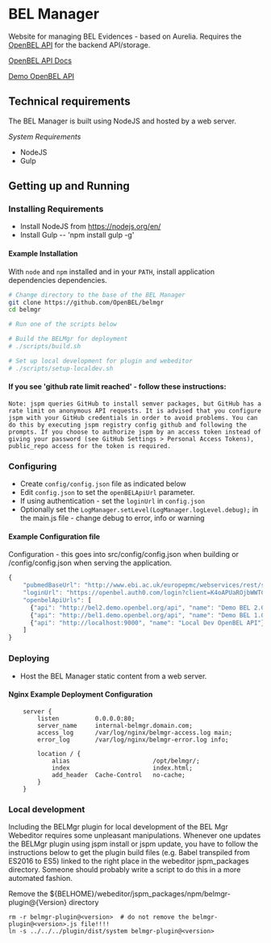 # BEL Manager

Website for managing BEL Evidences - based on Aurelia.  Requires the [OpenBEL API][OpenBEL API] for the backend API/storage.

[OpenBEL API Docs][OpenBEL API Docs]

[Demo OpenBEL API][Demo OpenBEL API]

## Technical requirements

The BEL Manager is built using NodeJS and hosted by a web server.

*System Requirements*

- NodeJS
- Gulp


## Getting up and Running

### Installing Requirements

- Install NodeJS from https://nodejs.org/en/
- Install Gulp -- 'npm install gulp -g'

#### Example Installation

With ``node`` and ``npm`` installed and in your ``PATH``, install application dependencies
dependencies.

```bash
# Change directory to the base of the BEL Manager
git clone https://github.com/OpenBEL/belmgr
cd belmgr

# Run one of the scripts below

# Build the BELMgr for deployment
# ./scripts/build.sh

# Set up local development for plugin and webeditor
# ./scripts/setup-localdev.sh

```

#### If you see 'github rate limit reached' - follow these instructions:
    Note: jspm queries GitHub to install semver packages, but GitHub has a rate limit on anonymous API requests. It is advised that you configure jspm with your GitHub credentials in order to avoid problems. You can do this by executing jspm registry config github and following the prompts. If you choose to authorize jspm by an access token instead of giving your password (see GitHub Settings > Personal Access Tokens), public_repo access for the token is required.


### Configuring

- Create ``config/config.json`` file as indicated below
- Edit ``config.json`` to set the ``openBELApiUrl`` parameter.
- If using authentication - set the ``loginUrl`` in ``config.json``
- Optionally set the ``LogManager.setLevel(LogManager.logLevel.debug);`` in the main.js file - change debug to error, info or warning

#### Example Configuration file

Configuration - this goes into src/config/config.json when building or /config/config.json when serving the application.

```javascript
{
    "pubmedBaseUrl": "http://www.ebi.ac.uk/europepmc/webservices/rest/search",
    "loginUrl": "https://openbel.auth0.com/login?client=K4oAPUaROjbWWTCoAhf0nKYfTGsZWbHE&protocol=oauth2&response_type=token&scope=openid%20profile",
    "openbelApiUrls": [
      {"api": "http://bel2.demo.openbel.org/api", "name": "Demo BEL 2.0 API"},
      {"api": "http://bel1.demo.openbel.org/api", "name": "Demo BEL 1.0 API"},
      {"api": "http://localhost:9000", "name": "Local Dev OpenBEL API"}
    ]
}


```


### Deploying

- Host the BEL Manager static content from a web server.

#### Nginx Example Deployment Configuration

```
    server {
        listen          0.0.0.0:80;
        server_name     internal-belmgr.domain.com;
        access_log      /var/log/nginx/belmgr-access.log main;
        error_log       /var/log/nginx/belmgr-error.log info;

        location / {
            alias                       /opt/belmgr/;
            index                       index.html;
            add_header  Cache-Control   no-cache;
        }
    }
```

[OpenBEL API]:      https://github.com/OpenBEL/openbel-api
[OpenBEL API Docs]: http://next.belframework.org/
[Demo OpenBEL API]: http://next.belframework.org/api

### Local development

Including the BELMgr plugin for local development of the BEL Mgr Webeditor requires some unpleasant manipulations.  Whenever one updates the BELMgr plugin using jspm install or jspm update, you have to follow the instructions below to get the plugin build files (e.g. Babel transpiled from ES2016 to ES5) linked to the right place in the webeditor jspm_packages directory.  Someone should probably write a script to do this in a more automated fashion.

Remove the ${BELHOME}/webeditor/jspm_packages/npm/belmgr-plugin\@{Version} directory

    rm -r belmgr-plugin@<version>  # do not remove the belmgr-plugin@<version>.js file!!!!
    ln -s ../../../plugin/dist/system belmgr-plugin@<version>

